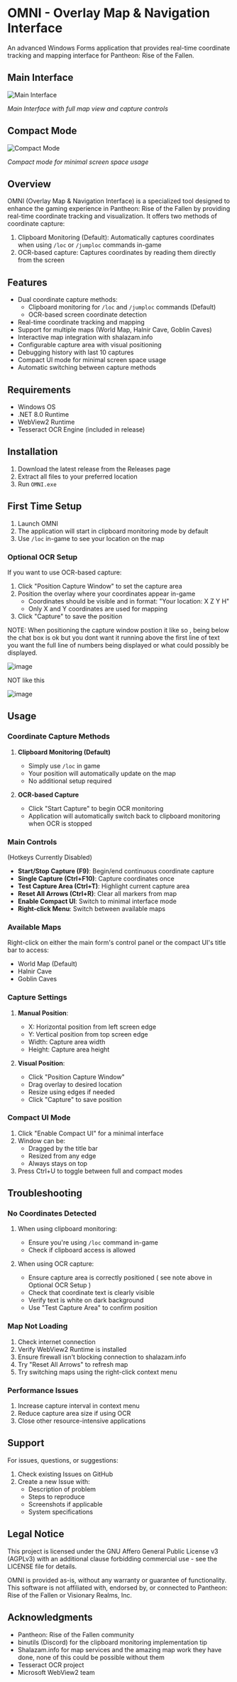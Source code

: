 # OMNI - Overlay Map & Navigation Interface

An advanced Windows Forms application that provides real-time coordinate tracking and mapping interface for Pantheon: Rise of the Fallen.

## Main Interface

![Main Interface](https://raw.githubusercontent.com/Simplistik78/OMNI/master/Images/mainform.png)

*Main Interface with full map view and capture controls*

## Compact Mode

![Compact Mode](https://raw.githubusercontent.com/Simplistik78/OMNI/master/Images/compact.png)

*Compact mode for minimal screen space usage*

## Overview

OMNI (Overlay Map & Navigation Interface) is a specialized tool designed to enhance the gaming experience in Pantheon: Rise of the Fallen by providing real-time coordinate tracking and visualization. It offers two methods of coordinate capture:

1. Clipboard Monitoring (Default): Automatically captures coordinates when using `/loc` or `/jumploc` commands in-game
2. OCR-based capture: Captures coordinates by reading them directly from the screen

## Features

- Dual coordinate capture methods:
  - Clipboard monitoring for `/loc` and `/jumploc` commands (Default)
  - OCR-based screen coordinate detection
- Real-time coordinate tracking and mapping
- Support for multiple maps (World Map, Halnir Cave, Goblin Caves)
- Interactive map integration with shalazam.info
- Configurable capture area with visual positioning
- Debugging history with last 10 captures
- Compact UI mode for minimal screen space usage
- Automatic switching between capture methods

## Requirements

- Windows OS
- .NET 8.0 Runtime
- WebView2 Runtime
- Tesseract OCR Engine (included in release)

## Installation

1. Download the latest release from the Releases page
2. Extract all files to your preferred location
3. Run `OMNI.exe`

## First Time Setup

1. Launch OMNI
2. The application will start in clipboard monitoring mode by default
3. Use `/loc`  in-game to see your location on the map

### Optional OCR Setup

If you want to use OCR-based capture:

1. Click "Position Capture Window" to set the capture area
2. Position the overlay where your coordinates appear in-game
   - Coordinates should be visible and in format: "Your location: X Z Y H"
   - Only X and Y coordinates are used for mapping
3. Click "Capture" to save the position

NOTE: When positioning the capture window postion it like so , being below the chat box is ok but you dont want it running above the first line of text you want the full line of numbers being displayed or what could possibly be displayed.

![image](https://github.com/user-attachments/assets/198546bb-dcd5-41a6-8981-be88a3e954e2)

NOT like this 

![image](https://github.com/user-attachments/assets/c4663063-5e85-47f1-8603-ddb5f8d1a8df)


## Usage

### Coordinate Capture Methods

1. **Clipboard Monitoring (Default)**
   - Simply use `/loc` in game
   - Your position will automatically update on the map
   - No additional setup required

2. **OCR-based Capture**
   - Click "Start Capture" to begin OCR monitoring
   - Application will automatically switch back to clipboard monitoring when OCR is stopped

### Main Controls
(Hotkeys Currently Disabled)
- **Start/Stop Capture (F9)**: Begin/end continuous coordinate capture
- **Single Capture (Ctrl+F10)**: Capture coordinates once
- **Test Capture Area (Ctrl+T)**: Highlight current capture area
- **Reset All Arrows (Ctrl+R)**: Clear all markers from map
- **Enable Compact UI**: Switch to minimal interface mode
- **Right-click Menu**: Switch between available maps

### Available Maps
Right-click on either the main form's control panel or the compact UI's title bar to access:
- World Map (Default)
- Halnir Cave
- Goblin Caves

### Capture Settings

1. **Manual Position**:
   - X: Horizontal position from left screen edge
   - Y: Vertical position from top screen edge
   - Width: Capture area width
   - Height: Capture area height

2. **Visual Position**:
   - Click "Position Capture Window"
   - Drag overlay to desired location
   - Resize using edges if needed
   - Click "Capture" to save position

### Compact UI Mode

1. Click "Enable Compact UI" for a minimal interface
2. Window can be:
   - Dragged by the title bar
   - Resized from any edge
   - Always stays on top
3. Press Ctrl+U to toggle between full and compact modes

## Troubleshooting

### No Coordinates Detected

1. When using clipboard monitoring:
   - Ensure you're using `/loc` command in-game
   - Check if clipboard access is allowed

2. When using OCR capture:
   - Ensure capture area is correctly positioned ( see note above in Optional OCR Setup )
   - Check that coordinate text is clearly visible
   - Verify text is white on dark background
   - Use "Test Capture Area" to confirm position

### Map Not Loading

1. Check internet connection
2. Verify WebView2 Runtime is installed
3. Ensure firewall isn't blocking connection to shalazam.info
4. Try "Reset All Arrows" to refresh map
5. Try switching maps using the right-click context menu

### Performance Issues

1. Increase capture interval in context menu
2. Reduce capture area size if using OCR
3. Close other resource-intensive applications

## Support

For issues, questions, or suggestions:
1. Check existing Issues on GitHub
2. Create a new Issue with:
   - Description of problem
   - Steps to reproduce
   - Screenshots if applicable
   - System specifications

## Legal Notice

This project is licensed under the GNU Affero General Public License v3 (AGPLv3) with an additional clause forbidding commercial use - see the LICENSE file for details.

OMNI is provided as-is, without any warranty or guarantee of functionality. This software is not affiliated with, endorsed by, or connected to Pantheon: Rise of the Fallen or Visionary Realms, Inc.

## Acknowledgments

- Pantheon: Rise of the Fallen community
- binutils (Discord) for the clipboard monitoring implementation tip
- Shalazam.info for map services and the amazing map work they have done, none of this could be possible without them
- Tesseract OCR project
- Microsoft WebView2 team
